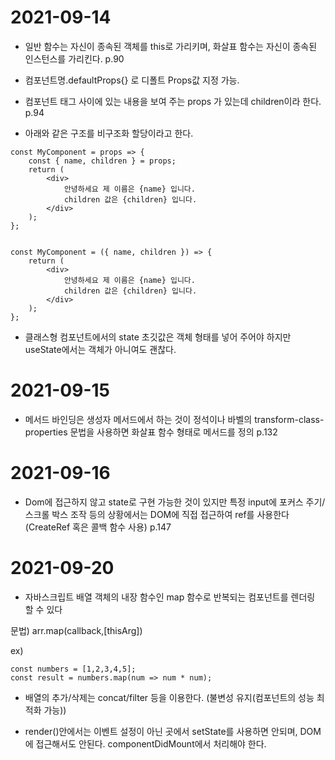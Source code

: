 # 2021-09-14

- 일반 함수는 자신이 종속된 객체를 this로 가리키며, 화살표 함수는 자신이 종속된 인스턴스를 가리킨다. p.90

- 컴포넌트명.defaultProps{} 로 디폴트 Props값 지정 가능.

- 컴포넌트 태그 사이에 있는 내용을 보여 주는 props 가 있는데 children이라 한다. p.94

- 아래와 같은 구조를 비구조화 할당이라고 한다.


```
const MyComponent = props => {
    const { name, children } = props;
    return (
        <div>
            안녕하세요 제 이름은 {name} 입니다.
            children 값은 {children} 입니다.
        </div>
    );
};


```
```
const MyComponent = ({ name, children }) => {
    return (
        <div>
            안녕하세요 제 이름은 {name} 입니다.
            children 값은 {children} 입니다.
        </div>
    );
};
```

- 클래스형 컴포넌트에서의 state 초깃값은 객체 형태를 넣어 주어야 하지만 useState에서는 객체가 아니여도 괜찮다.


# 2021-09-15

- 메서드 바인딩은 생성자 메서드에서 하는 것이 정석이나 바벨의 transform-class-properties 문법을 사용하면 화살표 함수 형태로 메서드를 정의 p.132

# 2021-09-16

- Dom에 접근하지 않고 state로 구현 가능한 것이 있지만 특정 input에 포커스 주기/스크롤 박스 조작 등의 상황에서는 DOM에 직접 접근하여 ref를 사용한다 (CreateRef 혹은 콜백 함수 사용) p.147

# 2021-09-20

- 자바스크립트 배열 객체의 내장 함수인 map 함수로 반복되는 컴포넌트를 렌더링 할 수 있다

문법) arr.map(callback,[thisArg])

ex)
```
const numbers = [1,2,3,4,5];
const result = numbers.map(num => num * num);
```

- 배열의 추가/삭제는 concat/filter 등을 이용한다. (불변성 유지(컴포넌트의 성능 최적화 가능))

- render()안에서는 이벤트 설정이 아닌 곳에서 setState를 사용하면 안되며, DOM에 접근해서도 안된다. componentDidMount에서 처리해야 한다.

